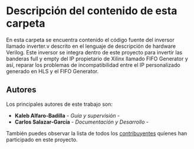 # Descripción del contenido de esta carpeta

En esta carpeta se encuentra contenido el código fuente del inversor llamado inverter.v descrito en el lenguaje de descripción de hardware Verilog. Este inversor se integra dentro de este proyecto para invertir las banderas full y empty del IP propietario de Xilinx llamado FIFO Generator y así, reparar los problemas de incompatibilidad entre el IP  personalizado generado en HLS y el FIFO Generator.

## Autores

Los principales autores de este trabajo son:

* **Kaleb Alfaro-Badilla** - *Guía y supervisión* - 
* **Carlos Salazar-García** - *Documentación y Desarrollo* -

También puedes observar la lista de todos los [contribuyentes](https://github.com/cadriansalazarg/InterfacesZynq/contributors) quíenes han participado en este proyecto. 
